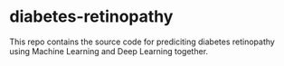 # diabetes-retinopathy
This repo contains the source code for prediciting diabetes retinopathy using Machine Learning and Deep Learning together. 
